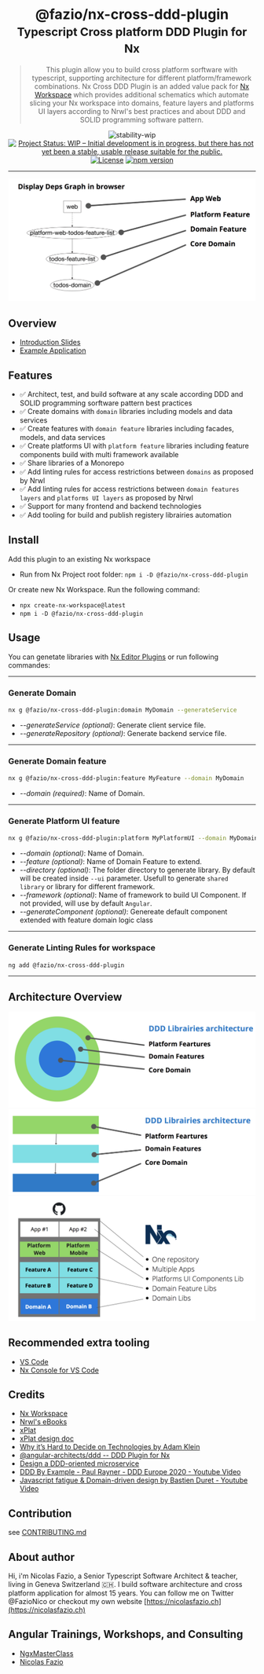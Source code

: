 <h1 align="center">
  @fazio/nx-cross-ddd-plugin<br/>
  <small>Typescript Cross platform DDD Plugin for Nx</small>
</h1>

<div align="center">

  > This plugin allow you to build cross platform sorftware with typescript, supporting architecture for different platform/framework combinations. Nx Cross DDD Plugin is an added value pack for [Nx Workspace](https://nx.dev/) which provides additional schematics which automate slicing your Nx workspace into domains, feature layers and platforms UI layers according to Nrwl's best practices and about DDD and SOLID programming software pattern.

  ![stability-wip](https://img.shields.io/badge/stability-work_in_progress-lightgrey.svg)
  <a href="https://www.repostatus.org/#wip"><img src="https://www.repostatus.org/badges/latest/wip.svg" alt="Project Status: WIP – Initial development is in progress, but there has not yet been a stable, usable release suitable for the public." /></a>
  [![License](https://img.shields.io/npm/l/@fazio/nx-cross-ddd-plugin?style=square)]()
  [![npm version](https://badge.fury.io/js/%40fazio%2Fnx-cross-ddd-plugin.svg)](https://badge.fury.io/js/%40fazio%2Fnx-cross-ddd-plugin)
</div>
<hr>

<img src="https://raw.githubusercontent.com/FazioNico/nx-cross-ddd-plugin/master/packages/nx-cross-ddd/assets/ddd-library-architecture-003.png" />


## Overview
- [Introduction Slides](https://raw.githubusercontent.com/FazioNico/nx-cross-ddd-plugin/master/packages/nx-cross-ddd/assets/Nx-Cross-DDD-Plugin.pdf)
- [Example Application](https://github.com/FazioNico/demo-nx-cross-ddd-plugin)


## Features
- ✅ Architect, test, and build software at any scale according DDD and SOLID programming sorftware pattern best practices 
- ✅ Create domains with `domain` libraries including models and data services
- ✅ Create features with `domain feature` libraries including facades, models, and data services
- ✅ Create platforms UI with `platform feature` libraries including feature components build with multi framework available
- ✅ Share libraries of a Monorepo
- ✅ Add linting rules for access restrictions between `domains` as proposed by Nrwl
- ✅ Add linting rules for access restrictions between `domain features layers` and `platforms UI layers` as proposed by Nrwl
- ✅ Support for many frontend and backend technologies
- ✅ Add tooling for build and publish registery librairies automation


## Install
Add this plugin to an existing Nx workspace
- Run from Nx Project root folder: `npm i -D @fazio/nx-cross-ddd-plugin`

Or create new Nx Workspace. Run the following command:
- `npx create-nx-workspace@latest`
- `npm i -D @fazio/nx-cross-ddd-plugin`


## Usage
You can genetate libraries with [Nx Editor Plugins](https://nx.dev/latest/angular/getting-started/console) or run following commandes: 

<hr/>

### Generate Domain 
```bash
nx g @fazio/nx-cross-ddd-plugin:domain MyDomain --generateService
```
- *--generateService (optional)*: Generate client service file.
- *--generateRepository (optional)*: Generate backend service file.

<hr/>

### Generate Domain feature
```bash
nx g @fazio/nx-cross-ddd-plugin:feature MyFeature --domain MyDomain
```
- *--domain (required)*: Name of Domain.

<hr/>

### Generate Platform UI feature 
```bash
nx g @fazio/nx-cross-ddd-plugin:platform MyPlatformUI --domain MyDomain --feature MyFeature --generateComponent
```
- *--domain (optional)*:  Name of Domain.
- *--feature (optional)*:  Name of Domain Feature to extend.
- *--directory (optional)*: The folder directory to generate library. By default will be created inside `--ui` parameter. Usefull to generate `shared library` or library for different framework.
- *--framework (optional)*:  Name of framework to build UI Component. If not provided, will use by default `Angular`.
- *--generateComponent (optional)*: Genereate default component extended with feature domain logic class

<hr/>

### Generate Linting Rules for workspace 
```bash
ng add @fazio/nx-cross-ddd-plugin
```

<hr/>

## Architecture Overview
<img src="https://raw.githubusercontent.com/FazioNico/nx-cross-ddd-plugin/master/packages/nx-cross-ddd/assets/ddd-library-architecture-001.png" />
<img src="https://raw.githubusercontent.com/FazioNico/nx-cross-ddd-plugin/master/packages/nx-cross-ddd/assets/ddd-library-architecture-002.png" />
<img src="https://raw.githubusercontent.com/FazioNico/nx-cross-ddd-plugin/master/packages/nx-cross-ddd/assets/ddd-library-architecture-004.png" />


<!-- ## Generated Structure
### Generated Structure for Domain Library
- entities: Client-side data model including logic operating on it (like validations).
- data-access: Services for communicating with the backend.

### Generated Structure for Domain Feature Library
### Generated Structure for Platform UI Library -->

## Recommended extra tooling
- [VS Code](https://code.visualstudio.com/)
- [Nx Console for VS Code](https://marketplace.visualstudio.com/items?itemName=nrwl.angular-console)


## Credits
- [Nx Workspace](https://nx.dev/)
- [Nrwl's eBooks](https://go.nrwl.io/angular-enterprise-monorepo-patterns-new-book)
- [xPlat](https://github.com/nstudio/xplat)
- [xPlat design doc](https://docs.google.com/document/d/1gUcPuHWjyO6nI3FLWCCfj-7rgAkcHUewdMYj_Izlm9U/edit)
- [Why it’s Hard to Decide on Technologies by Adam Klein](https://adamklein500.medium.com/why-its-hard-to-decide-on-technologies-9d67b6adf157)
- [@angular-architects/ddd -- DDD Plugin for Nx](https://github.com/angular-architects/nx-ddd-plugin)
- [Design a DDD-oriented microservice](https://docs.microsoft.com/en-us/dotnet/architecture/microservices/microservice-ddd-cqrs-patterns/ddd-oriented-microservice)
- [DDD By Example - Paul Rayner - DDD Europe 2020 -  Youtube Video](https://www.youtube.com/watch?v=p1Nl2k9ZZf0)
- [Javascript fatigue & Domain-driven design by Bastien Duret - Youtube Video](https://www.youtube.com/watch?v=_f-KL715Gcc)

## Contribution
see [CONTRIBUTING.md](./CONTRIBUTING.md)

## About author
Hi, i'm Nicolas Fazio, a Senior Typescript Software Architect & teacher, living in Geneva Switzerland 🇨🇭. I build software architecture and cross platform application for almost 15 years. 
You can follow me on Twitter @FazioNico or checkout my own website [https://nicolasfazio.ch](https://nicolasfazio.ch)

## Angular Trainings, Workshops, and Consulting
- [NgxMasterClass](https://www.ngxmasterclass.com/)
- [Nicolas Fazio](https://nicolasfazio.ch)
